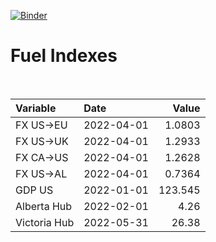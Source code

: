 [![Binder](https://mybinder.org/badge_logo.svg)](https://mybinder.org/v2/gh/AyrtonB/Global-Gas-Prices/master)

# Fuel Indexes

<br>

| Variable     | Date       |    Value |
|:-------------|:-----------|---------:|
| FX US->EU    | 2022-04-01 |   1.0803 |
| FX US->UK    | 2022-04-01 |   1.2933 |
| FX CA->US    | 2022-04-01 |   1.2628 |
| FX US->AL    | 2022-04-01 |   0.7364 |
| GDP US       | 2022-01-01 | 123.545  |
| Alberta Hub  | 2022-02-01 |   4.26   |
| Victoria Hub | 2022-05-31 |  26.38   |